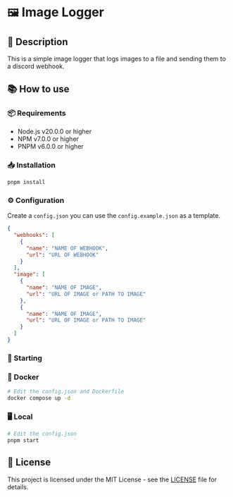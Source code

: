 # `🖼️` Image Logger

## 📝 Description

This is a simple image logger that logs images to a file and sending them to a discord webhook.

## 📚 How to use

### 📦 Requirements

- Node.js v20.0.0 or higher
- NPM v7.0.0 or higher
- PNPM v6.0.0 or higher

### 📥 Installation

```bash
pnpm install
```

### ⚙️ Configuration

Create a `config.json` you can use the `config.example.json` as a template.

```json
{
  "webhooks": [
    {
      "name": "NAME OF WEBHOOK",
      "url": "URL OF WEBHOOK"
    }
  ],
  "image": [
    {
      "name": "NAME OF IMAGE",
      "url": "URL OF IMAGE or PATH TO IMAGE"
    },
    {
      "name": "NAME OF IMAGE",
      "url": "URL OF IMAGE or PATH TO IMAGE"
    }
  ]
}
```

### 🚀 Starting

### 🐳 Docker

```bash
# Edit the config.json and Dockerfile
docker compose up -d
```

### 🖥️ Local

```bash
# Edit the config.json
pnpm start
```

## 📝 License

This project is licensed under the MIT License - see the [LICENSE](LICENSE) file for details.
